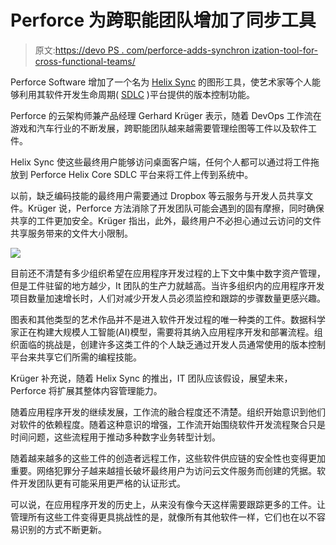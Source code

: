 # Perforce 为跨职能团队增加了同步工具

> 原文:[https://devo PS . com/perforce-adds-synchron ization-tool-for-cross-functional-teams/](https://devops.com/perforce-adds-synchronization-tool-for-cross-functional-teams/)

Perforce Software 增加了一个名为 [Helix Sync](https://www.prnewswire.com/news-releases/perforce-releases-new-drag-and-drop-interface-to-centralize-version-control-for-creatives-and-developers-301266669.html) 的图形工具，使艺术家等个人能够利用其软件开发生命周期( [SDLC](https://devops.com/?s=SDLC) )平台提供的版本控制功能。

Perforce 的云架构师兼产品经理 Gerhard Krüger 表示，随着 DevOps 工作流在游戏和汽车行业的不断发展，跨职能团队越来越需要管理绘图等工件以及软件工件。

Helix Sync 使这些最终用户能够访问桌面客户端，任何个人都可以通过将工件拖放到 Perforce Helix Core SDLC 平台来将工件上传到系统中。

以前，缺乏编码技能的最终用户需要通过 Dropbox 等云服务与开发人员共享文件。Krüger 说，Perforce 方法消除了开发团队可能会遇到的固有摩擦，同时确保共享的工件更加安全。Krüger 指出，此外，最终用户不必担心通过云访问的文件共享服务带来的文件大小限制。

![](../Images/ffcd802707eaa4fb013bf345b9bbf06c.png)

目前还不清楚有多少组织希望在应用程序开发过程的上下文中集中数字资产管理，但是工件驻留的地方越少，It 团队的生产力就越高。当许多组织内的应用程序开发项目数量加速增长时，人们对减少开发人员必须监控和跟踪的步骤数量更感兴趣。

图表和其他类型的艺术作品并不是进入软件开发过程的唯一种类的工件。数据科学家正在构建大规模人工智能(AI)模型，需要将其纳入应用程序开发和部署流程。组织面临的挑战是，创建许多这类工件的个人缺乏通过开发人员通常使用的版本控制平台来共享它们所需的编程技能。

Krüger 补充说，随着 Helix Sync 的推出，IT 团队应该假设，展望未来，Perforce 将扩展其整体内容管理能力。

随着应用程序开发的继续发展，工作流的融合程度还不清楚。组织开始意识到他们对软件的依赖程度。随着这种意识的增强，工作流开始围绕软件开发流程聚合只是时间问题，这些流程用于推动多种数字业务转型计划。

随着越来越多的这些工件的创造者远程工作，这些软件供应链的安全性也变得更加重要。网络犯罪分子越来越擅长破坏最终用户为访问云文件服务而创建的凭据。软件开发团队更有可能采用更严格的认证形式。

可以说，在应用程序开发的历史上，从来没有像今天这样需要跟踪更多的工件。让管理所有这些工件变得更具挑战性的是，就像所有其他软件一样，它们也在以不容易识别的方式不断更新。